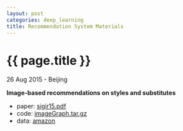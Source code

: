 ```yaml
---
layout: post
categories: deep_learning
title: Recommendation System Materials
---
```


{{ page.title }}
================

<p class="meta">26 Aug 2015 - Beijing</p>

**Image-based recommendations on styles and substitutes**

- paper: [sigir15.pdf](http://cseweb.ucsd.edu/~jmcauley/pdfs/sigir15.pdf)
- code: [imageGraph.tar.gz](http://cseweb.ucsd.edu/~jmcauley/code/imageGraph.tar.gz)
- data: [amazon](http://jmcauley.ucsd.edu/data/amazon/)
